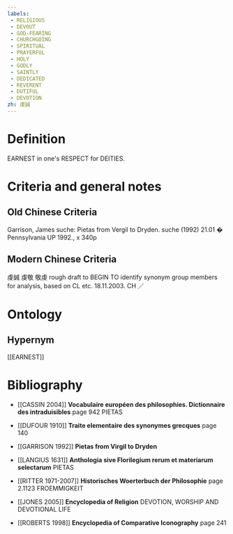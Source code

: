 ```yaml
---
labels: 
 - RELIGIOUS
 - DEVOUT
 - GOD-FEARING
 - CHURCHGOING
 - SPIRITUAL
 - PRAYERFUL
 - HOLY
 - GODLY
 - SAINTLY
 - DEDICATED
 - REVERENT
 - DUTIFUL
 - DEVOTION
zh: 虔誠
---
```


# Definition
EARNEST in one's RESPECT for DEITIES.
# Criteria and general notes
## Old Chinese Criteria
Garrison, James suche: Pietas from Vergil to Dryden. suche (1992) 21.01 �
Pennsylvania UP 1992., x 340p
## Modern Chinese Criteria
虔誠
虔敬
敬虔
rough draft to BEGIN TO identify synonym group members for analysis, based on CL etc. 18.11.2003. CH ／
# Ontology

## Hypernym
[[EARNEST]]
# Bibliography
- [[CASSIN 2004]]
**Vocabulaire européen des philosophies. Dictionnaire des intraduisibles** page 942
PIETAS
- [[DUFOUR 1910]]
**Traite elementaire des synonymes grecques** page 140

- [[GARRISON 1992]]
**Pietas from Virgil to Dryden** 

- [[LANGIUS 1631]]
**Anthologia sive Florilegium rerum et materiarum selectarum** 
PIETAS
- [[RITTER 1971-2007]]
**Historisches Woerterbuch der Philosophie** page 2.1123
FROEMMIGKEIT
- [[JONES 2005]]
**Encyclopedia of Religion** 
DEVOTION, WORSHIP AND DEVOTIONAL LIFE
- [[ROBERTS 1998]]
**Encyclopedia of Comparative Iconography** page 241
